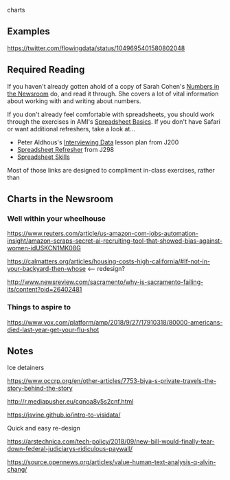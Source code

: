 charts

## Examples
https://twitter.com/flowingdata/status/1049695401580802048

## Required Reading

If you haven't already gotten ahold of a copy of Sarah Cohen's [Numbers in the Newsroom](http://store.ire.org/products/numbers-in-the-newsroom-using-math-and-statistics-in-news-second-edition) do, and read it through. She covers a lot of vital information about working with and writing about numbers.

If you don't already feel comfortable with spreadsheets, you should work through the exercises in AMI's [Spreadsheet Basics](https://multimedia.journalism.berkeley.edu/tutorials/spreadsheet-basics/). If you don't have Safari or want additional refreshers, take a look at...
+ Peter Aldhous's [Interviewing Data](http://paldhous.github.io/ucb/2016/intro-data/week3.html) lesson plan from J200
+ [Spreadsheet Refresher](https://ucb-dataj.github.io/2018/week3.html#spreadsheets) from J298
+ [Spreadsheet Skills](http://amandabee.github.io/CUNY-data-skills/hands-on/spreadsheets.html)

Most of those links are designed to compliment in-class exercises, rather than


## Charts in the Newsroom

### Well within your wheelhouse

https://www.reuters.com/article/us-amazon-com-jobs-automation-insight/amazon-scraps-secret-ai-recruiting-tool-that-showed-bias-against-women-idUSKCN1MK08G

https://calmatters.org/articles/housing-costs-high-california/#If-not-in-your-backyard-then-whose <-- redesign?

http://www.newsreview.com/sacramento/why-is-sacramento-failing-its/content?oid=26402481

### Things to aspire to
https://www.vox.com/platform/amp/2018/9/27/17910318/80000-americans-died-last-year-get-your-flu-shot

## Notes

Ice detainers


https://www.occrp.org/en/other-articles/7753-biya-s-private-travels-the-story-behind-the-story


http://r.mediapusher.eu/cqnoa8v5s2cnf.html

https://jsvine.github.io/intro-to-visidata/

Quick and easy re-design

https://arstechnica.com/tech-policy/2018/09/new-bill-would-finally-tear-down-federal-judiciarys-ridiculous-paywall/


https://source.opennews.org/articles/value-human-text-analysis-q-alvin-chang/
